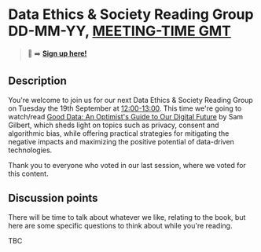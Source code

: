 # Data Ethics & Society Reading Group DD-MM-YY, [MEETING-TIME GMT](LINK-TO-TIMEDATE)

> 📝 :arrow_right: [**Sign up here!**](https://www.eventbrite.com/e/good-data-data-ethics-and-society-reading-group-tickets-673819762047)

## Description

You're welcome to join us for our next Data Ethics & Society Reading Group on Tuesday the 19th September at [12:00-13:00](https://www.timeanddate.com/worldclock/fixedtime.html?msg=Good+Data-+Data+Ethics+and+Society+Reading+Group&iso=20230919T12&p1=136&ah=1). This time we're going to watch/read [Good Data: An Optimist's Guide to Our Digital Future](https://gooddataguide.com/) by Sam Gilbert, which sheds light on topics such as privacy, consent and algorithmic bias, while offering practical strategies for mitigating the negative impacts and maximizing the positive potential of data-driven technologies.

Thank you to everyone who voted in our last session, where we voted for this content.

## Discussion points

There will be time to talk about whatever we like, relating to the book, but here are some specific questions to think about while you're reading.

TBC
